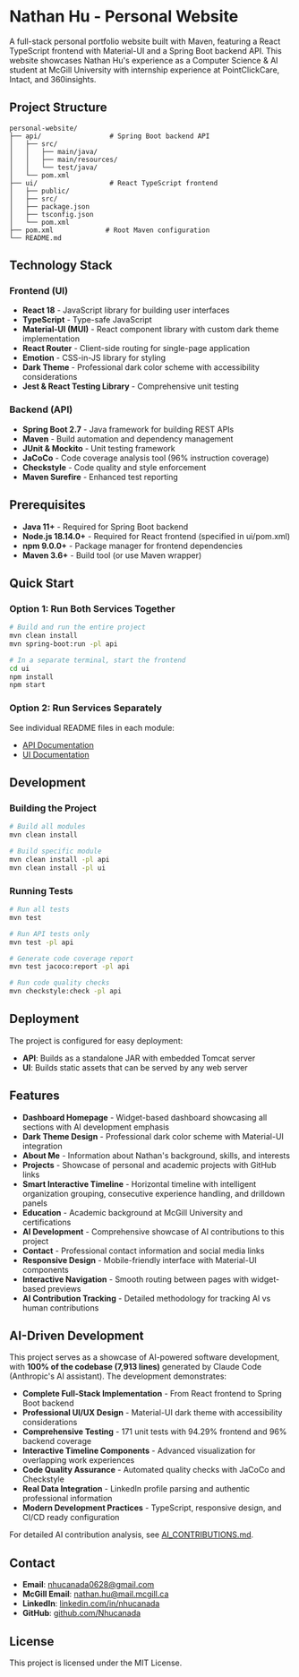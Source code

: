# Nathan Hu - Personal Website

A full-stack personal portfolio website built with Maven, featuring a React TypeScript frontend with Material-UI and a Spring Boot backend API. This website showcases Nathan Hu's experience as a Computer Science & AI student at McGill University with internship experience at PointClickCare, Intact, and 360insights.

## Project Structure

```
personal-website/
├── api/                 # Spring Boot backend API
│   ├── src/
│   │   ├── main/java/
│   │   ├── main/resources/
│   │   └── test/java/
│   └── pom.xml
├── ui/                  # React TypeScript frontend
│   ├── public/
│   ├── src/
│   ├── package.json
│   ├── tsconfig.json
│   └── pom.xml
├── pom.xml             # Root Maven configuration
└── README.md
```

## Technology Stack

### Frontend (UI)
- **React 18** - JavaScript library for building user interfaces
- **TypeScript** - Type-safe JavaScript
- **Material-UI (MUI)** - React component library with custom dark theme implementation
- **React Router** - Client-side routing for single-page application
- **Emotion** - CSS-in-JS library for styling
- **Dark Theme** - Professional dark color scheme with accessibility considerations
- **Jest & React Testing Library** - Comprehensive unit testing

### Backend (API)
- **Spring Boot 2.7** - Java framework for building REST APIs
- **Maven** - Build automation and dependency management
- **JUnit & Mockito** - Unit testing framework
- **JaCoCo** - Code coverage analysis tool (96% instruction coverage)
- **Checkstyle** - Code quality and style enforcement
- **Maven Surefire** - Enhanced test reporting

## Prerequisites

- **Java 11+** - Required for Spring Boot backend
- **Node.js 18.14.0+** - Required for React frontend (specified in ui/pom.xml)
- **npm 9.0.0+** - Package manager for frontend dependencies
- **Maven 3.6+** - Build tool (or use Maven wrapper)

## Quick Start

### Option 1: Run Both Services Together

```bash
# Build and run the entire project
mvn clean install
mvn spring-boot:run -pl api

# In a separate terminal, start the frontend
cd ui
npm install
npm start
```

### Option 2: Run Services Separately

See individual README files in each module:
- [API Documentation](./api/README.md)
- [UI Documentation](./ui/README.md)

## Development

### Building the Project

```bash
# Build all modules
mvn clean install

# Build specific module
mvn clean install -pl api
mvn clean install -pl ui
```

### Running Tests

```bash
# Run all tests
mvn test

# Run API tests only
mvn test -pl api

# Generate code coverage report
mvn test jacoco:report -pl api

# Run code quality checks
mvn checkstyle:check -pl api
```

## Deployment

The project is configured for easy deployment:

- **API**: Builds as a standalone JAR with embedded Tomcat server
- **UI**: Builds static assets that can be served by any web server

## Features

- **Dashboard Homepage** - Widget-based dashboard showcasing all sections with AI development emphasis
- **Dark Theme Design** - Professional dark color scheme with Material-UI integration
- **About Me** - Information about Nathan's background, skills, and interests
- **Projects** - Showcase of personal and academic projects with GitHub links
- **Smart Interactive Timeline** - Horizontal timeline with intelligent organization grouping, consecutive experience handling, and drilldown panels
- **Education** - Academic background at McGill University and certifications
- **AI Development** - Comprehensive showcase of AI contributions to this project
- **Contact** - Professional contact information and social media links
- **Responsive Design** - Mobile-friendly interface with Material-UI components
- **Interactive Navigation** - Smooth routing between pages with widget-based previews
- **AI Contribution Tracking** - Detailed methodology for tracking AI vs human contributions

## AI-Driven Development

This project serves as a showcase of AI-powered software development, with **100% of the codebase (7,913 lines)** generated by Claude Code (Anthropic's AI assistant). The development demonstrates:

- **Complete Full-Stack Implementation** - From React frontend to Spring Boot backend
- **Professional UI/UX Design** - Material-UI dark theme with accessibility considerations
- **Comprehensive Testing** - 171 unit tests with 94.29% frontend and 96% backend coverage
- **Interactive Timeline Components** - Advanced visualization for overlapping work experiences
- **Code Quality Assurance** - Automated quality checks with JaCoCo and Checkstyle
- **Real Data Integration** - LinkedIn profile parsing and authentic professional information
- **Modern Development Practices** - TypeScript, responsive design, and CI/CD ready configuration

For detailed AI contribution analysis, see [AI_CONTRIBUTIONS.md](./AI_CONTRIBUTIONS.md).

## Contact

- **Email**: nhucanada0628@gmail.com
- **McGill Email**: nathan.hu@mail.mcgill.ca
- **LinkedIn**: [linkedin.com/in/nhucanada](https://www.linkedin.com/in/nhucanada/)
- **GitHub**: [github.com/Nhucanada](https://github.com/Nhucanada)

## License

This project is licensed under the MIT License.